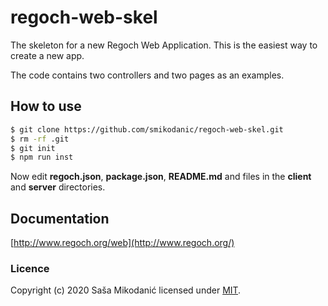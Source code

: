 # regoch-web-skel
The skeleton for a new Regoch Web Application.
This is the easiest way to create a new app.

The code contains two controllers and two pages as an examples.

## How to use
```bash
$ git clone https://github.com/smikodanic/regoch-web-skel.git
$ rm -rf .git
$ git init
$ npm run inst
```

Now edit **regoch.json**, **package.json**, **README.md** and files in the **client** and **server** directories.


## Documentation
[http://www.regoch.org/web](http://www.regoch.org/)




### Licence
Copyright (c) 2020 Saša Mikodanić licensed under [MIT](./LICENSE).
